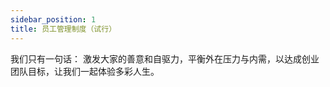 ```yaml
---
sidebar_position: 1
title: 员工管理制度（试行）
---
```


我们只有一句话：
激发大家的善意和自驱力，平衡外在压力与内需，以达成创业团队目标，让我们一起体验多彩人生。